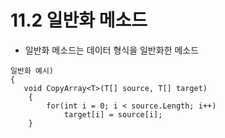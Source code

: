 # 11.2 일반화 메소드
* 일반화 메소드는 데이터 형식을 일반화한 메소드
  
```
일반화 예시)
{
   void CopyArray<T>(T[] source, T[] target)
	{
		for(int i = 0; i < source.Length; i++)
			target[i] = source[i];	
	}


```

